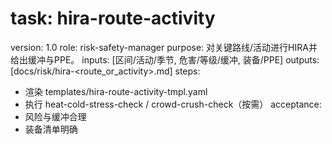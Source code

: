 # task: hira-route-activity

version: 1.0
role: risk-safety-manager
purpose: 对关键路线/活动进行HIRA并给出缓冲与PPE。
inputs: [区间/活动/季节, 危害/等级/缓冲, 装备/PPE]
outputs: [docs/risk/hira-<route_or_activity>.md]
steps:

- 渲染 templates/hira-route-activity-tmpl.yaml
- 执行 heat-cold-stress-check / crowd-crush-check（按需）
  acceptance:
- 风险与缓冲合理
- 装备清单明确
